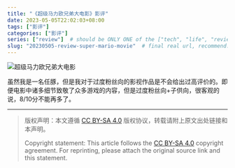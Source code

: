 ```yaml
---
title: "《超级马力欧兄弟大电影》影评"
date: 2023-05-05T22:02:03+08:00
tags: ["影评"]
categories: ["影评"]
series: ["review"]  # should be ONLY ONE of the ["tech", "life", "review"]
slug: "20230505-review-super-mario-movie"  # final real url, recommend: start by date, follow lower case words with hyphen splitter. E.g., `20230316-text-title`
---
```


![超级马力欧兄弟大电影](/img/posts/20230505-smm.png "超级马力欧兄弟大电影")

虽然我是一名任豚，但是我对于过度粉丝向的影视作品是不会给出过高评价的。即便电影中诸多细节致敬了众多游戏的内容，但是过度粉丝向+子供向，很客观的说，8/10分不能再多了。

---

> 版权声明：本文遵循 [CC BY-SA 4.0](https://creativecommons.org/licenses/by-sa/4.0/deed.zh) 版权协议，转载请附上原文出处链接和本声明。
>
> Copyright statement: This article follows the [CC BY-SA 4.0](https://creativecommons.org/licenses/by-sa/4.0/deed.en) copyright agreement. For reprinting, please attach the original source link and this statement.
